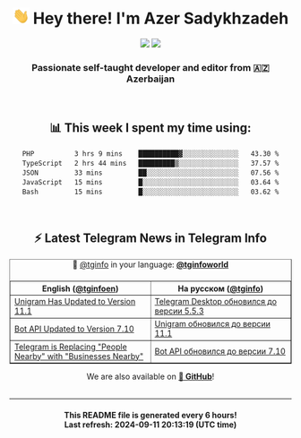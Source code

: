 <div align="center">
	<div>
		<h1>
      <img src="./assets/hi.gif" width="30px"> Hey there! I'm Azer Sadykhzadeh
    </h1>
    <img height="18" src="https://komarev.com/ghpvc/?username=sadykhzadeh&label=Views&color=2081c1&style=flat-square" />
		<a href="https://wakatime.com/Azer"> <img height="18" src="https://wakatime.com/badge/user/f80ae27a-c328-426f-a381-bc84136e2dd6.svg" /> </a>
    <h3>
      Passionate self-taught developer and editor from 🇦🇿 Azerbaijan
    </h3>
  </div>
  <br>

<h2>📊 This week I spent my time using:</h2>

<!--START_SECTION:waka-->

```txt
PHP          3 hrs 9 mins    ██████████▓░░░░░░░░░░░░░░   43.30 %
TypeScript   2 hrs 44 mins   █████████▒░░░░░░░░░░░░░░░   37.57 %
JSON         33 mins         ██░░░░░░░░░░░░░░░░░░░░░░░   07.56 %
JavaScript   15 mins         █░░░░░░░░░░░░░░░░░░░░░░░░   03.64 %
Bash         15 mins         █░░░░░░░░░░░░░░░░░░░░░░░░   03.62 %
```

<!--END_SECTION:waka-->

<br>

<h2>⚡️ Latest Telegram News in Telegram Info</h2>
  <table border>
		<tr>
			<th width="50%">English (<a href="https://t.me/tginfoen">@tginfoen</a>)</th>
			<th>На русском (<a href="https://t.me/tginfo">@tginfo</a>)</th>
		</tr>
		<caption>🚩 <a href="https://t.me/tginfo">@tginfo</a> in your language: <a href="https://t.me/tginfoworld"><b>@tginfoworld</b></a><caption/>
  <tr><td><a href="https://t.me/tginfoen/1979">Unigram Has Updated to Version 11.1</a></td>
    <td><a href="https://t.me/tginfo/4121">Telegram Desktop обновился до версии 5.5.3</a></td></tr><tr><td><a href="https://t.me/tginfoen/1978">Bot API Updated to Version 7.10</a></td>
    <td><a href="https://t.me/tginfo/4120">Unigram обновился до версии 11.1</a></td></tr><tr><td><a href="https://t.me/tginfoen/1977">Telegram is Replacing "People Nearby" with "Businesses Nearby"</a></td>
    <td><a href="https://t.me/tginfo/4119">Bot API обновился до версии 7.10</a></td></tr>
</table>
We are also available on <a href="https://github.com/tginfo"><b>🐙 GitHub</b></a>!
</div>

<br>
<hr>
<h4 align="center">This README file is generated <b>every 6 hours</b>!</br>Last refresh: <b>2024-09-11 20:13:19 (UTC time)</b></h4>
